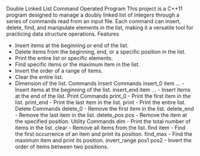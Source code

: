 Double Linked List Command Operated Program
This project is a C++11 program designed to manage a doubly linked list of integers through a series of commands read from an input file. Each command can insert, delete, find, and manipulate elements in the list, making it a versatile tool for practicing data structure operations.
Features
- Insert items at the beginning or end of the list.
- Delete items from the beginning, end, or a specific position in the list.
- Print the entire list or specific elements.
- Find specific items or the maximum item in the list.
- Invert the order of a range of items.
- Clear the entire list.
- Dimension of the list.
Commands
Insert Commands
insert_0 item ... - Insert items at the beginning of the list.
insert_end item ... - Insert items at the end of the list.
Print Commands
print_0 - Print the first item in the list.
print_end - Print the last item in the list.
print - Print the entire list.
Delete Commands
delete_0 - Remove the first item in the list.
delete_end - Remove the last item in the list.
delete_pos pos - Remove the item at the specified position.
Utility Commands
dim - Print the total number of items in the list.
clear - Remove all items from the list.
find item - Find the first occurrence of an item and print its position.
find_max - Find the maximum item and print its position.
invert_range pos1 pos2 - Invert the order of items between two positions.
